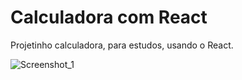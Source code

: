 # Calculadora com React
Projetinho calculadora, para estudos, usando o React.

![Screenshot_1](https://user-images.githubusercontent.com/90191372/138615355-db22b3eb-4232-4774-bdac-9f185ede3f19.png)
